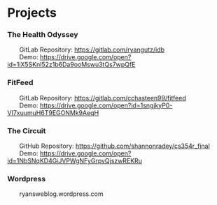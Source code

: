 # Projects

### The Health Odyssey 
&nbsp;&nbsp;&nbsp;&nbsp;&nbsp;&nbsp; GitLab Repository: https://gitlab.com/ryangutz/idb <br />
&nbsp;&nbsp;&nbsp;&nbsp;&nbsp;&nbsp; Demo: https://drive.google.com/open?id=1iX5SKnl52z1b6Da9ooMswu3tQs7wpQfE

### FitFeed
&nbsp;&nbsp;&nbsp;&nbsp;&nbsp;&nbsp; GitLab Repository: https://gitlab.com/cchasteen99/fitfeed <br />
&nbsp;&nbsp;&nbsp;&nbsp;&nbsp;&nbsp; Demo: https://drive.google.com/open?id=1sngjkyP0-VI7xuumuH6T9EGONMk9AeqH

### The Circuit
&nbsp;&nbsp;&nbsp;&nbsp;&nbsp;&nbsp; GitHub Repository: https://github.com/shannonradey/cs354r_final <br />
&nbsp;&nbsp;&nbsp;&nbsp;&nbsp;&nbsp; Demo: https://drive.google.com/open?id=1NbSNqKD4GiJVPWgNFyGrpvQjszwREKRu

### Wordpress
&nbsp;&nbsp;&nbsp;&nbsp;&nbsp;&nbsp; ryansweblog.wordpress.com

